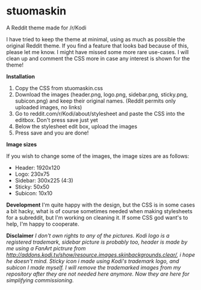 # stuomaskin
A Reddit theme made for /r/Kodi

I have tried to keep the theme at minimal, using as much as possible the original Reddit theme. If you find a feature that looks bad because of this, please let me know. I might have missed some more rare use-cases. I will clean up and comment the CSS more in case any interest is shown for the theme!

<b>Installation</b>

1. Copy the CSS from stuomaskin.css
2. Download the images (header.png, logo.png, sidebar.png, sticky.png, subicon.png) and keep their original names. (Reddit permits only uploaded images, no links)
3. Go to reddit.com/r/Kodi/about/stylesheet and paste the CSS into the editbox. Don't press save just yet
4. Below the stylesheet edit box, upload the images
5. Press save and you are done!

<b>Image sizes</b>

If you wish to change some of the images, the image sizes are as follows:

- Header: 1920x120
- Logo: 230x75
- Sidebar: 300x225 (4:3)
- Sticky: 50x50
- Subicon: 10x10

<b>Development</b>
I'm quite happy with the design, but the CSS is in some cases a bit hacky, what is of course sometimes needed when making stylesheets for a subreddit, but I'm working on cleaning it. If some CSS god want's to help, I'm happy to cooperate.


<b>Disclaimer</b>
<i>I don't own rights to any of the pictures. Kodi logo is a registered trademark, sidebar picture is probably too, header is made by me using a FanArt pictrure from http://addons.kodi.tv/show/resource.images.skinbackgrounds.clear/, i hope he doesn't mind. Sticky icon i made using Kodi's trademark logo, and subicon I made myself. I will remove the trademarked images from my repository after they are not needed here anymore. Now they are here for simplifying commissioning.</i>
